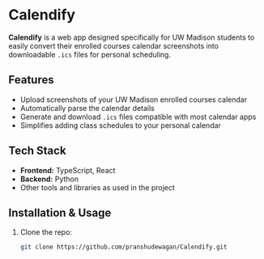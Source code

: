 # Calendify

**Calendify** is a web app designed specifically for UW Madison students to easily convert their enrolled courses calendar screenshots into downloadable `.ics` files for personal scheduling.

## Features

- Upload screenshots of your UW Madison enrolled courses calendar  
- Automatically parse the calendar details  
- Generate and download `.ics` files compatible with most calendar apps  
- Simplifies adding class schedules to your personal calendar

## Tech Stack

- **Frontend:** TypeScript, React  
- **Backend:** Python  
- Other tools and libraries as used in the project

## Installation & Usage

1. Clone the repo:  
   ```bash
   git clone https://github.com/pranshudewagan/Calendify.git
